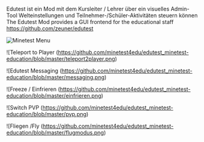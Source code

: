 Edutest ist ein Mod mit dem Kursleiter / Lehrer über ein visuelles Admin-Tool Welteinstellungen und Teilnehmer-/Schüler-Aktivitäten steuern können  
The Edutest Mod provides a GUI frontend for the educational staff  
https://github.com/zeuner/edutest

![Minetest Menu](https://github.com/minetest4edu/edutest_minetest-education/blob/master/minetestEDUMenu.png)

![Teleport to Player (https://github.com/minetest4edu/edutest_minetest-education/blob/master/teleport2player.png)

![Edutest Messaging (https://github.com/minetest4edu/edutest_minetest-education/blob/master/messaging.png)

![Freeze / Einfrieren (https://github.com/minetest4edu/edutest_minetest-education/blob/master/einfrieren.png)


![Switch PVP (https://github.com/minetest4edu/edutest_minetest-education/blob/master/pvp.png)

![Fliegen /Fly  (https://github.com/minetest4edu/edutest_minetest-education/blob/master/flugmodus.png)
